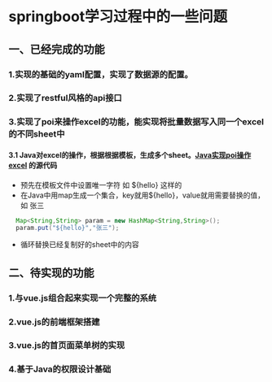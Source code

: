 # springboot学习过程中的一些问题

## 一、已经完成的功能
### 1.实现的基础的yaml配置，实现了数据源的配置。
### 2.实现了restful风格的api接口
### 3.实现了poi来操作excel的功能，能实现将批量数据写入同一个excel的不同sheet中
#### 3.1 Java对excel的操作，根据根据模板，生成多个sheet。[Java实现poi操作excel](https://github.com/hyqinloveslife/java_project/blob/master/spring-boot-01/src/test/java/com/hyqin/moduletest/POIUtils.java) 的源代码
- 预先在模板文件中设置唯一字符 如 ${hello} 这样的
- 在Java中用map生成一个集合，key就用${hello}，value就用需要替换的值，如 张三
```java
  Map<String,String> param = new HashMap<String,String>();
  param.put("${hello}","张三");
```
- 循环替换已经复制好的sheet中的内容



## 二、待实现的功能
### 1.与vue.js组合起来实现一个完整的系统
### 2.vue.js的前端框架搭建
### 3.vue.js的首页面菜单树的实现
### 4.基于Java的权限设计基础
